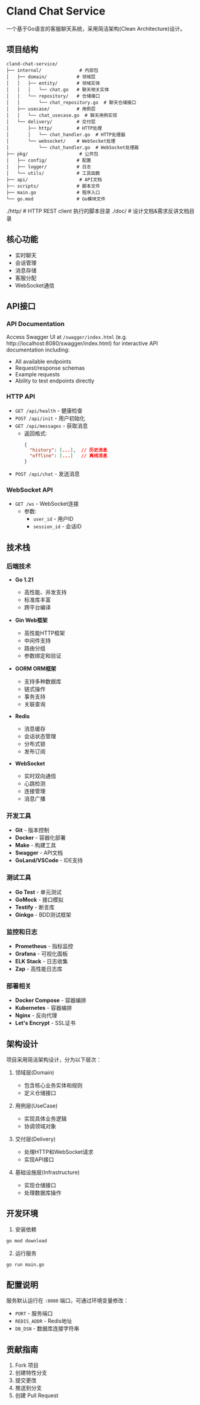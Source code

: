 # Cland Chat Service

一个基于Go语言的客服聊天系统，采用简洁架构(Clean Architecture)设计。

## 项目结构

```
cland-chat-service/
├── internal/              # 内部包
│   ├── domain/           # 领域层
│   │   ├── entity/       # 领域实体
│   │   │   └── chat.go   # 聊天相关实体
│   │   └── repository/   # 仓储接口
│   │       └── chat_repository.go  # 聊天仓储接口
│   ├── usecase/          # 用例层
│   │   └── chat_usecase.go  # 聊天用例实现
│   └── delivery/         # 交付层
│       ├── http/         # HTTP处理
│       │   └── chat_handler.go  # HTTP处理器
│       └── websocket/    # WebSocket处理
│           └── chat_handler.go  # WebSocket处理器
├── pkg/                   # 公共包
│   ├── config/           # 配置
│   ├── logger/           # 日志
│   └── utils/            # 工具函数
├── api/                   # API文档
├── scripts/              # 脚本文件
├── main.go               # 程序入口
└── go.mod                # Go模块文件
```

./http/                  # HTTP REST client 执行的脚本目录
./doc/                   # 设计文档&需求反讲文档目录

## 核心功能

- 实时聊天
- 会话管理
- 消息存储
- 客服分配
- WebSocket通信

## API接口

### API Documentation

Access Swagger UI at `/swagger/index.html` (e.g. http://localhost:8080/swagger/index.html) for interactive API documentation including:

- All available endpoints
- Request/response schemas
- Example requests
- Ability to test endpoints directly

### HTTP API

- `GET /api/health` - 健康检查
- `POST /api/init` - 用户初始化
- `GET /api/messages` - 获取消息
  - 返回格式:
    ```json
    {
      "history": [...],  // 历史消息
      "offline": [...]   // 离线消息
    }
    ```
- `POST /api/chat` - 发送消息

### WebSocket API

- `GET /ws` - WebSocket连接
  - 参数:
    - `user_id` - 用户ID
    - `session_id` - 会话ID

## 技术栈

### 后端技术

- **Go 1.21**
  - 高性能、并发支持
  - 标准库丰富
  - 跨平台编译

- **Gin Web框架**
  - 高性能HTTP框架
  - 中间件支持
  - 路由分组
  - 参数绑定和验证

- **GORM ORM框架**
  - 支持多种数据库
  - 链式操作
  - 事务支持
  - 关联查询

- **Redis**
  - 消息缓存
  - 会话状态管理
  - 分布式锁
  - 发布订阅

- **WebSocket**
  - 实时双向通信
  - 心跳检测
  - 连接管理
  - 消息广播

### 开发工具

- **Git** - 版本控制
- **Docker** - 容器化部署
- **Make** - 构建工具
- **Swagger** - API文档
- **GoLand/VSCode** - IDE支持

### 测试工具

- **Go Test** - 单元测试
- **GoMock** - 接口模拟
- **Testify** - 断言库
- **Ginkgo** - BDD测试框架

### 监控和日志

- **Prometheus** - 指标监控
- **Grafana** - 可视化面板
- **ELK Stack** - 日志收集
- **Zap** - 高性能日志库

### 部署相关

- **Docker Compose** - 容器编排
- **Kubernetes** - 容器编排
- **Nginx** - 反向代理
- **Let's Encrypt** - SSL证书

## 架构设计

项目采用简洁架构设计，分为以下层次：

1. 领域层(Domain)
   - 包含核心业务实体和规则
   - 定义仓储接口

2. 用例层(UseCase)
   - 实现具体业务逻辑
   - 协调领域对象

3. 交付层(Delivery)
   - 处理HTTP和WebSocket请求
   - 实现API接口

4. 基础设施层(Infrastructure)
   - 实现仓储接口
   - 处理数据库操作

## 开发环境

1. 安装依赖
```bash
go mod download
```

2. 运行服务
```bash
go run main.go
```

## 配置说明

服务默认运行在 `:8080` 端口，可通过环境变量修改：

- `PORT` - 服务端口
- `REDIS_ADDR` - Redis地址
- `DB_DSN` - 数据库连接字符串

## 贡献指南

1. Fork 项目
2. 创建特性分支
3. 提交更改
4. 推送到分支
5. 创建 Pull Request

